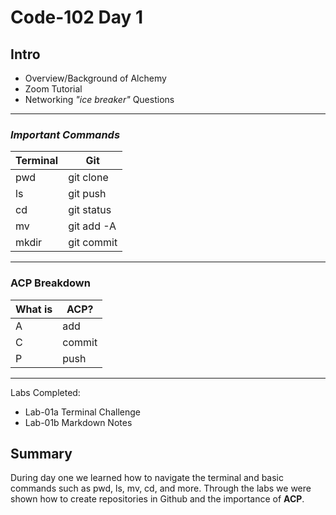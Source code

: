 # **Code-102 Day 1**

## **Intro**
* Overview/Background of Alchemy
* Zoom Tutorial
* Networking _"ice breaker"_ Questions 

-------------

### _Important Commands_
**Terminal** | **Git**
---|---|
pwd| git clone
ls | git push
cd | git status
mv | git add -A
mkdir | git commit


-------------
### ACP Breakdown
 What is | ACP?
---|---|
A | add
C | commit
P | push

-------------

Labs Completed:
* Lab-01a Terminal Challenge
* Lab-01b Markdown Notes

## **Summary**
During day one we learned how to navigate the terminal and basic commands such as pwd, ls, mv, cd, and more. Through the labs we were shown how to create repositories in Github and the importance of **ACP**.